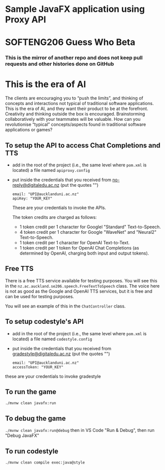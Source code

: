 # Sample JavaFX application using Proxy API
# SOFTENG206 Guess Who Beta
### This is the mirror of another repo and does not keep pull requests and other histories done on GitHub
# This is the era of AI
The clients are encouraging you to “push the limits”, and thinking of concepts and interactions not typical of traditional software applications. This is the era of AI, and they want their product to be at the forefront. Creativity and thinking outside the box is encouraged. Brainstorming collaboratively with your teammates will be valuable. How can you revolutionise “typical” concepts/aspects found in traditional software applications or games?

## To setup the API to access Chat Completions and TTS

- add in the root of the project (i.e., the same level where `pom.xml` is located) a file named `apiproxy.config`
- put inside the credentials that you received from no-reply@digitaledu.ac.nz (put the quotes "")

  ```
  email: "UPI@aucklanduni.ac.nz"
  apiKey: "YOUR_KEY"
  ```
  These are your credentials to invoke the APIs. 

  The token credits are charged as follows:
  - 1 token credit per 1 character for Googlel "Standard" Text-to-Speech. 
  - 4 token credit per 1 character for Google "WaveNet" and "Neural2" Text-to-Speech.
  - 1 token credit per 1 character for OpenAI Text-to-Text.
  - 1 token credit per 1 token for OpenAI Chat Completions (as determined by OpenAI, charging both input and output tokens).


## Free TTS

There is a free TTS service available for testing purposes. You will see this in the `nz.ac.auckland.se206.speech.FreeTextToSpeech` class. The voice here is not as good as the Google and OpenAI TTS services, but it is free and can be used for testing purposes.

You will see an example of this in the `ChatController` class. 



## To setup codestyle's API

- add in the root of the project (i.e., the same level where `pom.xml` is located) a file named `codestyle.config`
- put inside the credentials that you received from gradestyle@digitaledu.ac.nz (put the quotes "")

  ```
  email: "UPI@aucklanduni.ac.nz"
  accessToken: "YOUR_KEY"
  ```

 these are your credentials to invoke gradestyle

## To run the game

`./mvnw clean javafx:run`

## To debug the game

`./mvnw clean javafx:run@debug` then in VS Code "Run & Debug", then run "Debug JavaFX"

## To run codestyle

`./mvnw clean compile exec:java@style`
